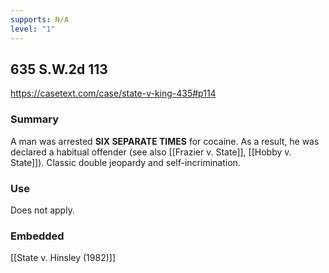 ```yaml
---
supports: N/A
level: "1"
---
```

## 635 S.W.2d 113

https://casetext.com/case/state-v-king-435#p114

### Summary

A man was arrested **SIX SEPARATE TIMES** for cocaine. As a result, he was declared a habitual offender (see also [[Frazier v. State]], [[Hobby v. State]]). Classic double jeopardy and self-incrimination.


### Use

Does not apply.

### Embedded

[[State v. Hinsley (1982)]]
